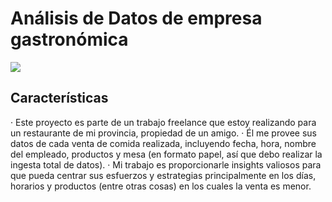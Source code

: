 # Análisis de Datos de empresa gastronómica

![]([https://github.com/federicomolina86/Wine_Clustering/blob/main/src/wine-cups.jpg](https://github.com/federicomolina86/ProyectoGastronomico/blob/main/src/descarga.jpeg))

## Características

·        Este proyecto es parte de un trabajo freelance que estoy realizando para un restaurante de mi provincia, propiedad de un amigo.
·        Él me provee sus datos de cada venta de comida realizada, incluyendo fecha, hora, nombre del empleado, productos y mesa (en formato papel, así que debo realizar la ingesta total de datos).
·        Mi trabajo es proporcionarle insights valiosos para que pueda centrar sus esfuerzos y estrategias principalmente en los días, horarios y productos (entre otras cosas) en los cuales la venta es menor.
